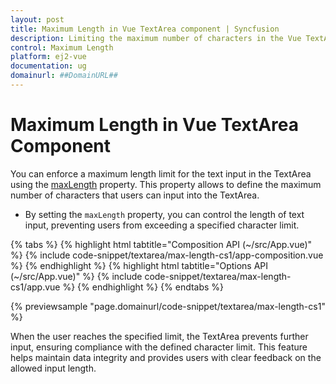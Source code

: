 ```yaml
---
layout: post
title: Maximum Length in Vue TextArea component | Syncfusion
description: Limiting the maximum number of characters in the Vue TextArea component of Syncfusion Essential JS 2 and more details.
control: Maximum Length
platform: ej2-vue
documentation: ug
domainurl: ##DomainURL##
---
```


# Maximum Length in Vue TextArea Component

You can enforce a maximum length limit for the text input in the TextArea using the [maxLength](https://ej2.syncfusion.com/vue/documentation/api/textarea/#maxLength) property. This property allows to define the maximum number of characters that users can input into the TextArea.


* By setting the `maxLength` property, you can control the length of text input, preventing users from exceeding a specified character limit.

{% tabs %}
{% highlight html tabtitle="Composition API (~/src/App.vue)" %}
{% include code-snippet/textarea/max-length-cs1/app-composition.vue %}
{% endhighlight %}
{% highlight html tabtitle="Options API (~/src/App.vue)" %}
{% include code-snippet/textarea/max-length-cs1/app.vue %}
{% endhighlight %}
{% endtabs %}

{% previewsample "page.domainurl/code-snippet/textarea/max-length-cs1" %}

When the user reaches the specified limit, the TextArea prevents further input, ensuring compliance with the defined character limit. This feature helps maintain data integrity and provides users with clear feedback on the allowed input length.